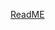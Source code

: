 [ReadME](https://raw.githubusercontent.com/mendixlabs/app-services-components/main/packages/web-widgets/countdown-timer-widget/README.md ':include')

